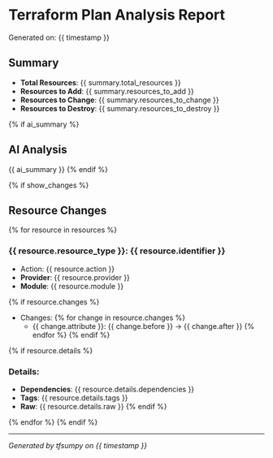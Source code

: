 # Terraform Plan Analysis Report

Generated on: {{ timestamp }}

## Summary
- **Total Resources**: {{ summary.total_resources }}
- **Resources to Add**: {{ summary.resources_to_add }}
- **Resources to Change**: {{ summary.resources_to_change }}
- **Resources to Destroy**: {{ summary.resources_to_destroy }}

{% if ai_summary %}
## AI Analysis
{{ ai_summary }}
{% endif %}

{% if show_changes %}
## Resource Changes

{% for resource in resources %}
### {{ resource.resource_type }}: {{ resource.identifier }}
- Action: {{ resource.action }}
- **Provider**: {{ resource.provider }}
- **Module**: {{ resource.module }}

{% if resource.changes %}
- Changes:
{% for change in resource.changes %}
  - {{ change.attribute }}: {{ change.before }} → {{ change.after }}
{% endfor %}
{% endif %}

{% if resource.details %}
### Details:
- **Dependencies**: {{ resource.details.dependencies }}
- **Tags**: {{ resource.details.tags }}
- **Raw**: {{ resource.details.raw }}
{% endif %}

{% endfor %}
{% endif %}

---
*Generated by tfsumpy on {{ timestamp }}* 